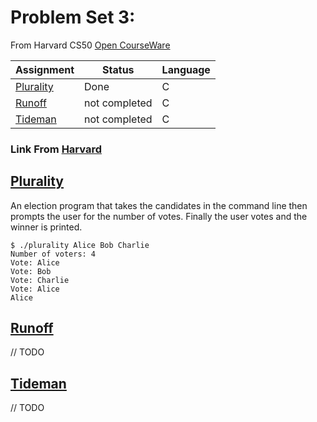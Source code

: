 # Problem Set 3:
From Harvard CS50 [Open CourseWare](https://cs50.harvard.edu/x/2021/)


| Assignment                   |    Status     |     Language    |
| ---------------------------- | ------------- | --------------- |
| [Plurality](https://cs50.harvard.edu/x/2021/psets/3/plurality/)                | Done         |         C       | 
| [Runoff](https://cs50.harvard.edu/x/2021/psets/3/runoff/)                | not completed |         C       |         
| [Tideman](https://cs50.harvard.edu/x/2021/psets/3/tideman/)                | not completed |         C       |



### Link From [Harvard](https://cs50.harvard.edu/college/2020/fall/psets/)

## [Plurality](https://cs50.harvard.edu/x/2021/psets/3/plurality/)
An election program that takes the candidates in the command line then prompts the user for the number of votes.  Finally the user votes and the winner is printed.
```
$ ./plurality Alice Bob Charlie
Number of voters: 4
Vote: Alice
Vote: Bob
Vote: Charlie
Vote: Alice
Alice
```
## [Runoff](https://cs50.harvard.edu/x/2021/psets/3/runoff/)
// TODO
## [Tideman](https://cs50.harvard.edu/x/2021/psets/3/tideman/)
// TODO

